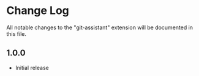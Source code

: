 # Change Log

All notable changes to the "git-assistant" extension will be documented in this file.

## 1.0.0

-  Initial release
